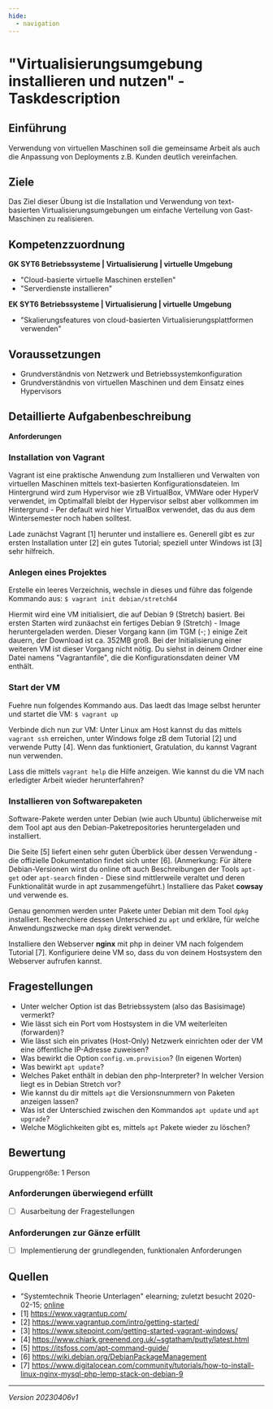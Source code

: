 ```yaml
---
hide:
  - navigation
---
```


# "Virtualisierungsumgebung installieren und nutzen" - Taskdescription

## Einführung
Verwendung von virtuellen Maschinen soll die gemeinsame Arbeit als auch die Anpassung von Deployments z.B. Kunden deutlich vereinfachen.

## Ziele
Das Ziel dieser Übung ist die Installation und Verwendung von text-basierten Virtualisierungsumgebungen um einfache Verteilung von Gast-Maschinen zu realisieren.

## Kompetenzzuordnung
**GK SYT6 Betriebssysteme | Virtualisierung | virtuelle Umgebung**  
* "Cloud-basierte virtuelle Maschinen erstellen"  
* "Serverdienste installieren"

**EK SYT6 Betriebssysteme | Virtualisierung | virtuelle Umgebung**  
* "Skalierungsfeatures von cloud-basierten Virtualisierungsplattformen verwenden"

## Voraussetzungen
* Grundverständnis von Netzwerk und Betriebssystemkonfiguration
* Grundverständnis von virtuellen Maschinen und dem Einsatz eines Hypervisors

## Detaillierte Aufgabenbeschreibung

**Anforderungen**

### Installation von Vagrant

Vagrant ist eine praktische Anwendung zum Installieren und Verwalten von virtuellen Maschinen mittels text-basierten Konfigurationsdateien. Im Hintergrund wird zum Hypervisor wie zB VirtualBox, VMWare oder HyperV verwendet, im Optimalfall bleibt der Hypervisor selbst aber vollkommen im Hintergrund - Per default wird hier VirtualBox verwendet, das du aus dem Wintersemester noch haben solltest.

Lade zunächst Vagrant [1] herunter und installiere es. Generell gibt es zur ersten Installation unter [2] ein gutes Tutorial; speziell unter Windows ist [3] sehr hilfreich.

### Anlegen eines Projektes

Erstelle ein leeres Verzeichnis, wechsle in dieses und führe das folgende Kommando aus: ``$ vagrant init debian/stretch64``

Hiermit wird eine VM initialisiert, die auf Debian 9 (Stretch) basiert. Bei ersten Starten wird zunäachst ein fertiges Debian 9 (Stretch) - Image heruntergeladen werden. Dieser Vorgang kann (im TGM (-; ) einige Zeit dauern, der Download ist ca. 352MB groß. Bei der Initialisierung einer weiteren VM ist dieser Vorgang nicht nötig. Du siehst in deinem Ordner eine Datei namens "Vagrantanfile", die die Konfigurationsdaten  deiner VM enthält.

### Start der VM
Fuehre nun folgendes Kommando aus. Das laedt das Image selbst herunter und startet die VM: `$ vagrant up`

Verbinde dich nun zur VM: Unter Linux am Host kannst du das mittels `vagrant ssh` erreichen, unter Windows folge zB dem Tutorial [2] und verwende Putty [4]. Wenn das funktioniert, Gratulation, du kannst Vagrant nun verwenden.

Lass die mittels `vagrant help` die Hilfe anzeigen. Wie kannst du die VM nach erledigter Arbeit wieder herunterfahren?

### Installieren von Softwarepaketen

Software-Pakete werden unter Debian (wie auch Ubuntu) üblicherweise mit dem Tool apt aus den Debian-Paketrepositories heruntergeladen und installiert. 

Die Seite [5] liefert einen sehr guten Überblick über dessen Verwendung - die offizielle Dokumentation findet sich unter [6]. (Anmerkung: Für ältere Debian-Versionen wirst du online oft auch Beschreibungen der Tools `apt-get` oder `apt-search` finden - Diese sind mittlerweile veraltet und deren Funktionalität wurde in apt zusammengeführt.) Installiere das Paket **cowsay** und verwende es.

Genau genommen werden unter Pakete unter Debian mit dem Tool `dpkg` installiert. Recherchiere dessen Unterschied zu `apt` und erkläre, für welche Anwendungszwecke man `dpkg` direkt verwendet.

Installiere den Webserver **nginx** mit php in deiner VM nach folgendem Tutorial [7]. Konfiguriere deine VM so, dass du von deinem Hostsystem den Webserver aufrufen kannst.

## Fragestellungen
* Unter welcher Option ist das Betriebssystem (also das Basisimage) vermerkt?
* Wie lässt sich ein Port vom Hostsystem in die VM weiterleiten (forwarden)?
* Wie lässt sich ein privates (Host-Only) Netzwerk einrichten oder der VM eine öffentliche IP-Adresse zuweisen?
* Was bewirkt die Option `config.vm.provision`? (In eigenen Worten)
* Was bewirkt `apt update`?
* Welches Paket enthält in debian den php-Interpreter? In welcher Version liegt es in Debian Stretch vor?
* Wie kannst du dir mittels `apt` die Versionsnummern von Paketen anzeigen lassen?
* Was ist der Unterschied zwischen den Kommandos `apt update` und `apt upgrade`?
* Welche Möglichkeiten gibt es, mittels `apt` Pakete wieder zu löschen?

## Bewertung
Gruppengröße: 1 Person
### Anforderungen **überwiegend erfüllt**
- [ ] Ausarbeitung der Fragestellungen
### Anforderungen **zur Gänze erfüllt**
- [ ] Implementierung der grundlegenden, funktionalen Anforderungen
## Quellen
* "Systemtechnik Theorie Unterlagen" elearning; zuletzt besucht 2020-02-15; [online](https://elearning.tgm.ac.at/course/view.php?id=1939)
* [1] https://www.vagrantup.com/
* [2] https://www.vagrantup.com/intro/getting-started/
* [3] https://www.sitepoint.com/getting-started-vagrant-windows/
* [4] https://www.chiark.greenend.org.uk/~sgtatham/putty/latest.html
* [5] https://itsfoss.com/apt-command-guide/
* [6] https://wiki.debian.org/DebianPackageManagement
* [7] https://www.digitalocean.com/community/tutorials/how-to-install-linux-nginx-mysql-php-lemp-stack-on-debian-9

---
*Version 20230406v1*

